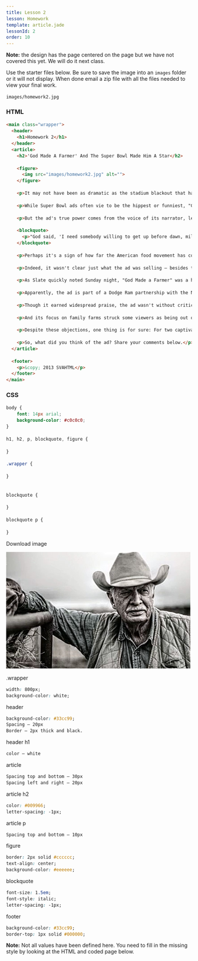```yaml
---
title: Lesson 2
lesson: Homework
template: article.jade
lessonId: 2
order: 10
---
```


**Note:** the design has the page centered on the page but we have not covered this yet.  We will do it next class.

Use the starter files below.  Be sure to save the image into an `images` folder or it will not display.  When done email a zip file with all the files needed to view your final work.

`images/homework2.jpg`

### HTML

```html
<main class="wrapper">
  <header>
    <h1>Homework 2</h1>
  </header>
  <article>
    <h2>'God Made A Farmer' And The Super Bowl Made Him A Star</h2>

    <figure>
      <img src="images/homework2.jpg" alt="">
    </figure>

    <p>It may not have been as dramatic as the stadium blackout that halted play for more than a half-hour, or as extravagant as Beyonce's halftime show. But for many viewers of Super Bowl XLVII, one of the standout moments was a deceptively simple ad for the Dodge Ram called "God Made a Farmer."</p>

    <p>While Super Bowl ads often vie to be the hippest or funniest, "God Made a Farmer" took a riskier route: earnestness. The two-minute ad features gorgeous still images from 10 noted photographers, including William Albert Allard, who has long documented the American Midwest; and Kurt Markus, who made his name with his depictions of cowboy life.</p>

    <p>But the ad's true power comes from the voice of its narrator, legendary conservative broadcaster Paul Harvey, who died in 2009. Many were moved by Harvey's essay on the virtues of the American farmer, which he delivered to the Future Farmers of America back in 1978. It says:</p>

    <blockquote>
      <p>"God said, 'I need somebody willing to get up before dawn, milk cows, work all day in the fields, milk cows again, eat supper, then go to town and stay past midnight at a meeting of the school board.' So God made a farmer."</p>
    </blockquote>

    <p>Perhaps it's a sign of how far the American food movement has come that Dodge chose this romantic vision of farm life to sell its trucks. As Arizona Diamondbacks pitcher Brandon McCarthy cheekily tweeted, "That convinced me, I'm buying a farmer first thing tomorrow."</p>

    <p>Indeed, it wasn't clear just what the ad was selling — besides the virtues of farming — until the very end, when the Dodge logo appeared.</p>

    <p>As Slate quickly noted Sunday night, "God Made a Farmer" was a high-production-value version of a video posted to YouTube in 2011 by Farms.com. (The new ad sparked a spate of praise on that website for both the original and Dodge version.)</p>

    <p>Apparently, the ad is part of a Dodge Ram partnership with the National FFA Organization (formerly the Future Farmers of America) aimed at "highlighting and underscoring the importance of farmers in America," according to a statement from Dodge parent company Chrysler. The car company says that every time the ad is watched or shared, Chrysler will make a donation to the National FFA.</p>

    <p>Though it earned widespread praise, the ad wasn't without critics. As many in the Twitterverse noted, it extolled an antiquated vision of American farm life that featured almost no Hispanics — though the latter made up nearly half of all hired farmworkers in 2010, according to the U.S. Department of Agriculture.</p>

    <p>And its focus on family farms struck some viewers as being out of sync with the realities of the modern American food system, which is dominated by industrial agriculture.</p>

    <p>Despite these objections, one thing is for sure: For two captivating minutes Sunday night, the values and future of American farming left the sidelines of the popular conversation to dominate a very, very large stage.</p>

    <p>So, what did you think of the ad? Share your comments below.</p>
  </article>

  <footer>
    <p>&copy; 2013 SVAHTML</p>
  </footer>
</main>
```

### CSS

```css
body {
	font: 14px arial;
	background-color: #c0c0c0;
}

h1, h2, p, blockquote, figure {

}

.wrapper {

}


blockquote {

}

blockquote p {

}
```

Download image

![homework2](./homework2.jpg)


.wrapper

```css
width: 800px;
background-color: white;
```
header

```css
background-color: #33cc99;
Spacing – 20px
Border – 2px thick and black.
```

header h1

```css
color – white
```

article

```css
Spacing top and bottom – 30px
Spacing left and right – 20px
```

article h2

```css
color: #009966;
letter-spacing: -1px;
```

article p

```css
Spacing top and bottom – 10px
```

figure

```css
border: 2px solid #cccccc;
text-align: center;
background-color: #eeeeee;
```

blockquote

```css
font-size: 1.5em;
font-style: italic;
letter-spacing: -1px;
```

footer

```css
background-color: #33cc99;
border-top: 1px solid #000000;
```

**Note:** Not all values have been defined here. You need to fill in the missing style by looking at the HTML and coded page below.

<div class="homework-view" data-lesson="lesson2"></div>
